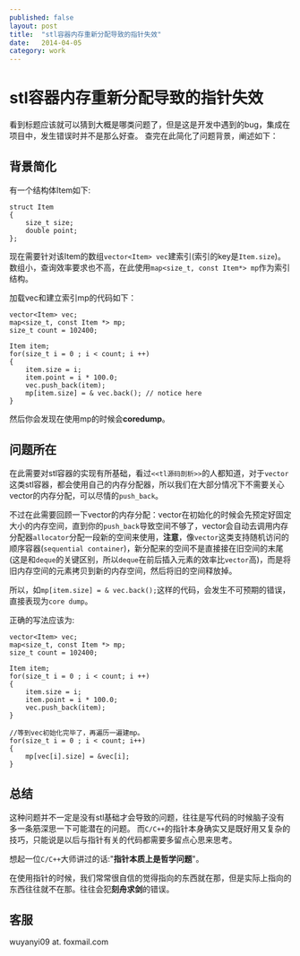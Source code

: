 ```yaml
---
published: false
layout: post
title:  "stl容器内存重新分配导致的指针失效"
date:   2014-04-05
category: work
---
```


# stl容器内存重新分配导致的指针失效

看到标题应该就可以猜到大概是哪类问题了，但是这是开发中遇到的bug，集成在项目中，发生错误时并不是那么好查。
查完在此简化了问题背景，阐述如下：

## 背景简化

有一个结构体Item如下:

```
struct Item
{
    size_t size;
    double point;
};
```

现在需要针对该Item的数组`vector<Item> vec`建索引(索引的key是`Item.size`)。
数组小，查询效率要求也不高，在此使用`map<size_t, const Item*> mp`作为索引结构。

加载vec和建立索引mp的代码如下：

```
vector<Item> vec;
map<size_t, const Item *> mp;
size_t count = 102400;

Item item;
for(size_t i = 0 ; i < count; i ++)
{
    item.size = i;
    item.point = i * 100.0;
    vec.push_back(item);
    mp[item.size] = & vec.back(); // notice here
}
```

然后你会发现在使用mp的时候会**coredump**。

## 问题所在

在此需要对stl容器的实现有所基础，看过`<<tl源码剖析>>`的人都知道，对于`vector`这类stl容器，都会使用自己的内存分配器，所以我们在大部分情况下不需要关心vector的内存分配，可以尽情的`push_back`。

不过在此需要回顾一下vector的内存分配：vector在初始化的时候会先预定好固定大小的内存空间，直到你的`push_back`导致空间不够了，vector会自动去调用内存分配器`allocator`分配一段新的空间来使用，**注意**，像`vector`这类支持随机访问的顺序容器(`sequential container`)，新分配来的空间不是直接接在旧空间的末尾(这是和`deque`的关键区别，所以`deque`在前后插入元素的效率比`vector`高)，而是将旧内存空间的元素拷贝到新的内存空间，然后将旧的空间释放掉。

所以，如`mp[item.size] = & vec.back();`这样的代码，会发生不可预期的错误，直接表现为`core dump`。

正确的写法应该为:

```
vector<Item> vec;
map<size_t, const Item *> mp;
size_t count = 102400;

Item item;
for(size_t i = 0 ; i < count; i ++)
{
    item.size = i;
    item.point = i * 100.0;
    vec.push_back(item);
}

//等到vec初始化完毕了，再遍历一遍建mp。
for(size_t i = 0 ; i < count; i++)
{
    mp[vec[i].size] = &vec[i];
}
```

## 总结

这种问题并不一定是没有stl基础才会导致的问题，往往是写代码的时候脑子没有多一条筋深思一下可能潜在的问题。
而`C/C++`的指针本身确实又是既好用又复杂的技巧，只能说是以后与指针有关的代码都需要多留点心思来思考。

想起一位`C/C++`大师讲过的话:"**指针本质上是哲学问题**"。

在使用指针的时候，我们常常很自信的觉得指向的东西就在那，但是实际上指向的东西往往就不在那。往往会犯**刻舟求剑**的错误。


## 客服

wuyanyi09 at. foxmail.com


